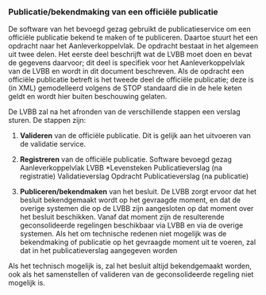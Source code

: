 ### Publicatie/bekendmaking van een officiële publicatie

De software van het bevoegd gezag gebruikt de publicatieservice om een officiële
publicatie bekend te maken of te publiceren. Daartoe stuurt het een opdracht
naar het Aanleverkoppelvlak. De opdracht bestaat in het algemeen uit twee delen.
Het eerste deel beschrijft wat de LVBB moet doen en bevat de gegevens daarvoor;
dit deel is specifiek voor het Aanleverkoppelvlak van de LVBB en wordt in dit
document beschreven. Als de opdracht een officiële publicatie betreft is het
tweede deel de officiële publicatie; deze is (in XML) gemodelleerd volgens de
STOP standaard die in de hele keten geldt en wordt hier buiten beschouwing
gelaten.

De LVBB zal na het afronden van de verschillende stappen een verslag sturen. De
stappen zijn:

1.  **Valideren** van de officiële publicatie. Dit is gelijk aan het uitvoeren
    van de validatie service.

2.  **Registreren** van de officiële publicatie. Software bevoegd gezag
    Aanleverkoppelvlak LVBB \*Levensteken Publicatieverslag (na registratie)
    Validatieverslag Opdracht Publicatieverslag (na publicatie)

3.  **Publiceren/bekendmaken** van het besluit. De LVBB zorgt ervoor dat het
    besluit bekendgemaakt wordt op het gevraagde moment, en dat de overige
    systemen die op de LVBB zijn aangesloten op dat moment over het besluit
    beschikken. Vanaf dat moment zijn de resulterende geconsolideerde regelingen
    beschikbaar via LVBB en via de overige systemen. Als het om technische
    redenen niet mogelijk was de bekendmaking of publicatie op het gevraagde
    moment uit te voeren, zal dat in het publicatieverslag aangegeven worden

Als het technisch mogelijk is, zal het besluit altijd bekendgemaakt worden, ook
als het samenstellen of valideren van de geconsolideerde regeling niet mogelijk
is.
